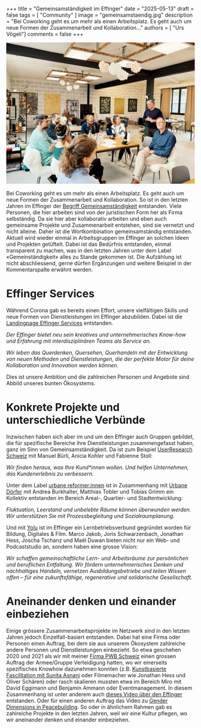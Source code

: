 +++
title = "Gemeinsamständigkeit im Effinger"
date = "2025-05-13"
draft = false
tags = [ "Community" ]
image = "gemeinsamstaendig.jpg"
description = "Bei Coworking geht es um mehr als einen Arbeitsplatz. Es geht auch um neue Formen der Zusammenarbeit und Kollaboration..."
authors = [ "Urs Vögeli"]
comments = false
+++

![Gemeinsamständigkeit im Effinger](gemeinsamstaendig.jpg)

<div class="lead">

Bei Coworking geht es um mehr als einen Arbeitsplatz. Es geht auch um neue Formen der Zusammenarbeit und Kollaboration. So ist in den letzten Jahren im Effinger der [Begriff Gemeinsamständigkeit](https://www.matthiastobler.ch/blog-post/gemeinsamstandig-was-bisher-geschah) entstanden. Viele Personen, die hier arbeiten sind von der juristischen Form her als Firma selbständig. Da sie hier aber kollaborativ arbeiten und eben auch gemeinsame Projekte und Zusammenarbeit entstehen, sind sie vernetzt und nicht alleine. Daher ist die Wortkombination gemeinsamständig entstanden. Aktuell wird wieder einmal in Arbeitsgruppen im Effinger an solchen Ideen und Projekten getüftelt. Dabei ist das Bedürfnis entstanden, einmal transparent zu machen, was in den letzten Jahren unter dem Label «Gemeinständigkeit» alles zu Stande gekommen ist. Die Aufzählung ist nicht abschliessend, gerne dürfen Ergänzungen und weitere Beispiel in der Kommentarspalte erwähnt werden.</div>


# Effinger Services

Während Corona gab es bereits einen Effort, unsere vielfältigen Skills und neue Formen von Dienstleistungen im Effinger abzubilden. Dabei ist die [Landingpage Effinger Services](https://www.effinger.ch/services/) entstanden.

<p class="text-center"><cite>Der Effinger bietet neu sein kreatives und unternehmerisches Know-how und Erfahrung mit interdisziplinären Teams als Service an.</cite></p>

<p class="text-center"><cite>Wir leben das Querdenken, Quersehen, Querhandeln mit der Entwicklung von neuen Methoden und Dienstleistungen, die der perfekte Motor für deine Kollaboration und Innovation werden können.</cite></p>


Dies ist unsere Ambition und die zahlreichen Personen und Angebote sind Abbild unseres bunten Ökosystems.

# Konkrete Projekte und unterschiedliche Verbünde

Inzwischen haben sich aber im und um den Effinger auch Gruppen gebildet, die für spezifische Bereiche ihre Dienstleistungen zusammengefasst haben, ganz im Sinn von Gemeinsamständigkeit.
Da ist zum Beispiel [UserResearch Schweiz](https://userresearch.ch) mit Manuel Bürli, Anicia Kohler und Fabienne Stoll:

<p class="text-center"><cite>Wir finden heraus, was Ihre Kund*innen wollen. Und helfen Unternehmen, das Kundenerlebnis zu verbessern.</cite></p>


Unter dem Label [urbane reformer:innen](https://www.urbanereformer.ch) ist in Zusammenhang mit [Urbane Dörfer](https://www.urbanedoerfer.ch) mit Andrea Burkhalter, Matthias Tobler und Tobias Grimm ein Kollektiv entstanden im Bereich Areal-, Quartier- und Stadtentwicklung:

<p class="text-center"><cite>Fluktuation, Leerstand und unbelebte Räume können überwunden werden. Wir unterstützen Sie mit Prozessbegleitung und Sozialraumplanung.</cite></p>


Und mit [Yolu](https://www.yolu.ch) ist im Effinger ein Lernbetriebsverbund gegründet worden für Bildung, Digitales & Film. Marco Jakob, Joris Schwarzenbach, Jonathan Hess, Joscha Tschanz und Maël Duwan bieten nicht nur ein Web- und Podcaststudio an, sondern haben eine grosse Vision:

<p class="text-center"><cite>Wir schaffen gemeinschaftliche Lern- und Arbeitsräume zur persönlichen und beruflichen Entfaltung. Wir fördern unternehmerisches Denken und nachhaltiges Handeln, vernetzen Ausbildungsbetriebe und teilen Wissen offen – für eine zukunftsfähige, regenerative und solidarische Gesellschaft.</cite></p>

# Aneinander denken und einander einbeziehen

Einige grössere Zusammenarbeitsprojekte im Netzwerk sind in den letzten Jahren jedoch Einzelfall-basiert entstanden. Dabei hat eine Firma oder Personen einen Auftrag, bei dem sie aus unserem Ökosystem zahlreiche andere Personen und Dienstleistungen einbezieht. So etwa geschehen 2020 und 2021 als wir mit meiner [Firma PWB Schweiz](https://www.embedded-strategy.ch) einen grossen Auftrag der Armee/Gruppe Verteidigung hatten, wo wir einerseits spezifisches Knowhow dazunehmen konnten (z.B. [Kunstbasierte Fascilitation mit Sunita Asnani](https://www.cultural-diversity.ch/sunita-asnani) oder Filmemacher wie Jonathan Hess und Oliver Schären) oder rasch skalieren mussten etwa im Bereich Miro mit David Eggimann und Benjamin Ammann oder Eventmanagement. In diesem Zusammenhang ist unter anderem auch [dieses Video über den Effinger](https/youtu.be/fMXqGOOurVY) entstanden. Oder für einen anderen Auftrag das Video zu [Gender Dimensions in Peacebuilding](https://www.youtube.com/watch?v=9YJxhwL7QtU). So oder in ähnlichem Rahmen gab es zahlreiche Projekte in den letzten Jahren, weil wir eine Kultur pflegen, wo wir aneinander denken und einander einbeziehen.
